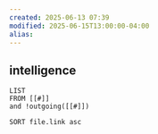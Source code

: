 ```yaml
---
created: 2025-06-13 07:39
modified: 2025-06-15T13:00:00-04:00
alias: 
---
```

## intelligence

```dataview
LIST
FROM [[#]]
and !outgoing([[#]])

SORT file.link asc
```



